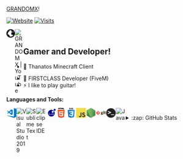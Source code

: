 <!-- <h1 align="center">Hi <img src="https://raw.githubusercontent.com/ABSphreak/ABSphreak/master/gifs/Hi.gif" width="40px" />, -->
<a href="https://www.facebook.com/grandomx">GRANDOMX</a>!</h1><!-- 👋 -->

<!-- [![Twitch Status](https://img.shields.io/twitch/status/itsnebulalol?color=%239146FF&logo=twitch&style=flat-square)](https://twitch.tv/itsnebulalol) -->
[![Website](https://img.shields.io/website?label=firstclass-indo.com&url=https%3A%2F%2Ffirstclass-indo.com&style=flat-square)][website]
[![Visits](https://badges.pufler.dev/visits/grandomx/grandomx?logo=GitHub&label=github%20visits&color=blue&logoColor=white&style=flat-square)](https://github.com/grandomx)

[<img align="left" alt="firstclass-indo.com" width="22px" src="https://raw.githubusercontent.com/iconic/open-iconic/master/svg/globe.svg" />][website]
<!-- [<img align="left" alt="theicemc.xyz" width="22px" src="https://nebulayt.xyz/images/theice.png" />][minecraft] -->
[<img align="left" alt="GRANDOMX | YouTube" width="22px" src="https://cdn.jsdelivr.net/npm/simple-icons@v3/icons/youtube.svg" />][youtube]
<!-- [<img align="left" alt="itsnebulalol | Twitch" width="22px" src="https://images-wixmp-ed30a86b8c4ca887773594c2.wixmp.com/f/d3408e21-ecbb-4476-8e3b-ae5a845eb414/d9djk9s-3566ad4f-38d7-4721-a732-78e1f7246a7f.png/v1/fill/w_894,h_894,q_75,strp/logo_twitch_iosversion_by_akiruuu-d9djk9s.png?token=eyJ0eXAiOiJKV1QiLCJhbGciOiJIUzI1NiJ9.eyJpc3MiOiJ1cm46YXBwOjdlMGQxODg5ODIyNjQzNzNhNWYwZDQxNWVhMGQyNmUwIiwic3ViIjoidXJuOmFwcDo3ZTBkMTg4OTgyMjY0MzczYTVmMGQ0MTVlYTBkMjZlMCIsImF1ZCI6WyJ1cm46c2VydmljZTppbWFnZS5vcGVyYXRpb25zIl0sIm9iaiI6W1t7InBhdGgiOiIvZi9kMzQwOGUyMS1lY2JiLTQ0NzYtOGUzYi1hZTVhODQ1ZWI0MTQvZDlkams5cy0zNTY2YWQ0Zi0zOGQ3LTQ3MjEtYTczMi03OGUxZjcyNDZhN2YucG5nIiwid2lkdGgiOiI8PTg5NCIsImhlaWdodCI6Ijw9ODk0In1dXX0.Ij5_B7I3IffFzcK5WQLkTKTHJeK8Vb7kemkbGqhWCBk" />][twitch] -->

<br />

## Gamer and Developer!

-   🔭 Thanatos Minecraft Client
<!-- -   🌱 I’m currently learning Lua, Java, and more! -->
-   🤔 FIRSTCLASS Developer (FiveM)
-   ⚡ I like to play guitar!

**Languages and Tools:**

<img align="left" alt="Visual Studio Code" width="26px" src="https://raw.githubusercontent.com/github/explore/80688e429a7d4ef2fca1e82350fe8e3517d3494d/topics/visual-studio-code/visual-studio-code.png" />
<img align="left" alt="Visual Studio 2019" width="26px" src="https://img.icons8.com/color/452/visual-studio-2019.png" />
<img align="left" alt="Sublime Text" width="26px" src="https://upload.wikimedia.org/wikipedia/en/d/d2/Sublime_Text_3_logo.png" />
<img align="left" alt="Eclipse IDE" width="26px" src="https://icons.iconarchive.com/icons/blackvariant/button-ui-app-pack-two/256/Eclipse-icon.png" />
<img align="left" alt="Lua" width="26px" src="https://raw.githubusercontent.com/github/explore/80688e429a7d4ef2fca1e82350fe8e3517d3494d/topics/lua/lua.png" />
<img align="left" alt="HTML5" width="26px" src="https://raw.githubusercontent.com/github/explore/80688e429a7d4ef2fca1e82350fe8e3517d3494d/topics/html/html.png" />
<img align="left" alt="CSS3" width="26px" src="https://raw.githubusercontent.com/github/explore/80688e429a7d4ef2fca1e82350fe8e3517d3494d/topics/css/css.png" />
<img align="left" alt="JavaScript" width="26px" src="https://raw.githubusercontent.com/github/explore/80688e429a7d4ef2fca1e82350fe8e3517d3494d/topics/javascript/javascript.png" />
<img align="left" alt="Node.js" width="26px" src="https://raw.githubusercontent.com/github/explore/80688e429a7d4ef2fca1e82350fe8e3517d3494d/topics/nodejs/nodejs.png" />
<img align="left" alt="Git" width="26px" src="https://raw.githubusercontent.com/github/explore/80688e429a7d4ef2fca1e82350fe8e3517d3494d/topics/git/git.png" />
<img align="left" alt="Terminal" width="26px" src="https://raw.githubusercontent.com/github/explore/80688e429a7d4ef2fca1e82350fe8e3517d3494d/topics/terminal/terminal.png" /
<img align="left" alt="C#" width="26px" src="https://skillvalue.com/jobs/wp-content/uploads/sites/7/2019/01/csharp_logo.png" />
<img align="left" alt="Java" width="26px" src="http://www.athenaglobus.com/wp-content/uploads/2014/12/java-logo-png.png" />

<br />

<!--START_SECTION:waka
📊 **This Week I Spent My Time On** 

```text
⌚︎ Time Zone: America/New_York

💬 Programming Languages: 
JSON                     59 mins             ████████░░░░░░░░░░░░░░░░░   33.05% 
Python                   40 mins             █████░░░░░░░░░░░░░░░░░░░░   22.53% 
JavaScript               30 mins             ████░░░░░░░░░░░░░░░░░░░░░   16.81% 
Java                     17 mins             ██░░░░░░░░░░░░░░░░░░░░░░░   9.6% 
Other                    17 mins             ██░░░░░░░░░░░░░░░░░░░░░░░   9.47%

🔥 Editors: 
VS Code                  1 hr 51 mins        ███████████████░░░░░░░░░░   61.83% 
PyCharmCore              47 mins             ██████░░░░░░░░░░░░░░░░░░░   26.48% 
IntelliJ                 21 mins             ███░░░░░░░░░░░░░░░░░░░░░░   11.69%

🐱‍💻 Projects: 
CodeFolderGeneratorJS    1 hr 44 mins        ██████████████░░░░░░░░░░░   57.94% 
CodeFolderGenerator      46 mins             ██████░░░░░░░░░░░░░░░░░░░   25.69% 
PuddlesMod               21 mins             ███░░░░░░░░░░░░░░░░░░░░░░   11.69% 
Unknown Project          8 mins              █░░░░░░░░░░░░░░░░░░░░░░░░   4.56% 
Empty Git Project        0 secs              ░░░░░░░░░░░░░░░░░░░░░░░░░   0.11%

💻 Operating System: 
Windows                  3 hrs               █████████████████████████   100.0%

```


<!--END_SECTION:waka-->

<details>
  <summary>:zap: GitHub Stats</summary>

<img align="left" alt="GRANDOMX's GitHub Stats" src="https://github-readme-stats.itsnebulalol.vercel.app/api/top-langs/?username=grandomx&show_icons=true&hide_border=true&theme=tokyonight" />
  <img align="left" alt="GRANDOMX's GitHub Stats" src="https://github-readme-stats.vercel.app/api?username=grandomx&theme=tokyonight" />
  
</details>

<!-- <details>
  <summary>:zap: GitHub Activity</summary>

  <!--START_SECTION:activity
<!--1. 🗣 Commented on [#107](https://github.com/anmol098/waka-readme-stats/issues/107) in [anmol098/waka-readme-stats](https://github.com/anmol098/waka-readme-stats)
  END_SECTION:activity
  
<!--</details>-->

[website]: https://firstclass-indo.com
[youtube]: https://www.youtube.com/channel/UCfj1qIxFvHKkfub_dhDeyIQ
